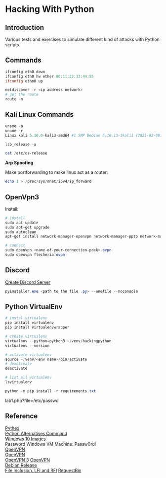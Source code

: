 # Hacking With Python

## Introduction

Various tests and exercises to simulate different kind of attacks with Python scripts.

## Commands

```powershell
ifconfig eth0 down
ifconfig eth0 hw ether 00:11:22:33:44:55
ifconfig etho0 up
```

```powershell
netdiscover -r <ip address network>
# get the route
route -n
```

## Kali Linux Commands

```powershell
uname -a
uname -r
Linux kali 5.10.0-kali3-amd64 #1 SMP Debian 5.10.13-1kali1 (2021-02-08) x86_64 GNU/Linux

lsb_release -a

cat /etc/os-release 
```

<b>Arp Spoofing</b> 

Make portforwarding to make linux act as a router:

```powershell
echo 1 > /proc/sys/mnet/ipv4/ip_forward
```

## OpenVpn3

Install:

```powershell
# install
sudo apt update
sudo apt-get upgrade
sudo autoclean
apt-get install network-manager-openvpn network-manager-pptp network-manager-pptp-gnome network-manager-vpnc network-manager-vpnc-gnome

# connect
sudo openvpn <name-of-your-connection-pack>.ovpn
sudo openvpn flecheria.ovpn
```

## Discord

[Create Discord Server](https://support.discord.com/hc/en-us/articles/204849977-How-do-I-create-a-server-)

```powershell
pyinstaller.exe <path to the file .py> --onefile --noconsole
```

## Python VirtualEnv

```powershell
# instal virtualenv
pip install virtualenv
pip install virtualenvwrapper

# create virtualenv
virtualenv --python=python3 ~/venv/hackingpython
virtualenv --version

# activate virtualenv
source ~/venv/<env name>/bin/activate
# deactivate
deactivate

# list all virtualenv
lsvirtualenv

python -m pip install -r requirements.txt
```


lab1.php?file=/etc/passwd


## Reference

[Pythex](https://pythex.org/)  
[Python Alternatives Command](https://linuxconfig.org/how-to-change-from-default-to-alternative-python-version-on-debian-linux)  
[Windows 10 Images](https://developer.microsoft.com/en-us/microsoft-edge/tools/vms/)  
Password Windows VM Machine: Passw0rd!  
[OpenVPN](https://www.ovpn.com/en/guides/debian)  
[OpenVPN](https://openvpn.net/vpn-software-packages/debian/)  
[OpenVPN 3](https://openvpn.net/cloud-docs/openvpn-3-client-for-linux/)
[OpenVPN](https://bobcares.com/blog/install-openvpn-client-debian/)  
[Debian Release](https://www.debian.org/releases/)  
[File Inclusion, LFI and RFI](https://medium.com/@kumarishefu.4507/try-hack-me-write-up-module-vulnerability-research-file-inclusion-aaa898210bc5)
[RequestBin](https://requestbin.com/)  


